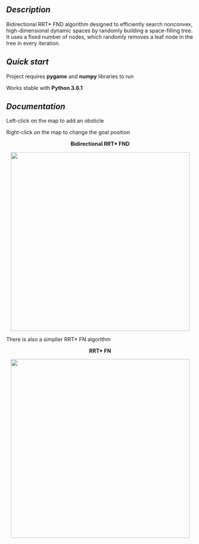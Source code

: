 <h2><i> Description </i></h2>

Bidirectional RRT* FND algorithm designed to efficiently search nonconvex, high-dimensional dynamic spaces by randomly building a space-filling tree. It uses a fixed number of nodes, which randomly removes a leaf node in the tree in every iteration. 

<h2><i> Quick start </i></h2>

Project requires <b>pygame</b> and <b>numpy</b> libraries to run

Works stable with <b>Python 3.6.1</b>
 
<h2><i> Documentation </i></h2>

Left-click on the map to add an obsticle

Right-click on the map to change the goal position

<p align="center"><b> Bidirectional RRT* FND </b></p>
<p align="center">
  <image src="https://user-images.githubusercontent.com/29633052/48624148-c8fdcd80-e9bc-11e8-97de-60b8adf9d3b6.png" height="480"></image>
</p>

There is also a simplier RRT* FN algorithm

<p align="center"><b> RRT* FN </b></p>
<p align="center">
  <image src="https://user-images.githubusercontent.com/29633052/48674947-60048a00-eb63-11e8-8c2f-f1a43bd7ed60.PNG" height="480"></image>
</p>
